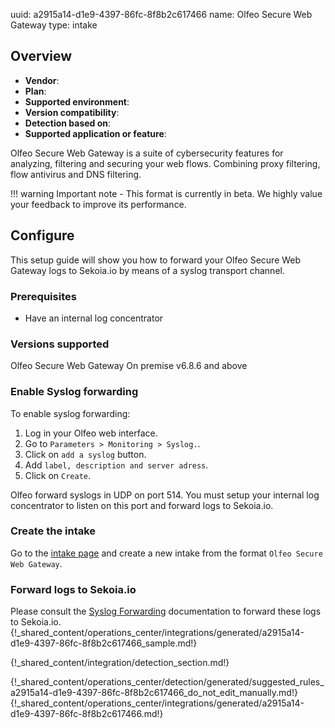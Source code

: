 uuid: a2915a14-d1e9-4397-86fc-8f8b2c617466
name: Olfeo Secure Web Gateway
type: intake

## Overview
- **Vendor**:
- **Plan**:
- **Supported environment**:
- **Version compatibility**:
- **Detection based on**:
- **Supported application or feature**:

Olfeo Secure Web Gateway is a suite of cybersecurity features for analyzing, filtering and securing your web flows. Combining proxy filtering, flow antivirus and DNS filtering.

!!! warning
    Important note - This format is currently in beta. We highly value your feedback to improve its performance.




## Configure

This setup guide will show you how to forward your Olfeo Secure Web Gateway logs
to Sekoia.io by means of a syslog transport channel.

### Prerequisites

- Have an internal log concentrator

### Versions supported

Olfeo Secure Web Gateway On premise v6.8.6 and above

### Enable Syslog forwarding

To enable syslog forwarding:

1. Log in your Olfeo web interface.
2. Go to `Parameters > Monitoring > Syslog.`.
3. Click on `add a syslog` button.
4. Add `label, description and server adress`.
5. Click on `Create`.

Olfeo forward syslogs in UDP on port 514. You must setup your internal log concentrator to listen on this port and forward logs to Sekoia.io.

### Create the intake

Go to the [intake page](https://app.sekoia.io/operations/intakes) and create a new intake from the format `Olfeo Secure Web Gateway`.

### Forward logs to Sekoia.io

Please consult the [Syslog Forwarding](../../../ingestion_methods/sekoiaio_forwarder/) documentation to forward these logs to Sekoia.io.
{!_shared_content/operations_center/integrations/generated/a2915a14-d1e9-4397-86fc-8f8b2c617466_sample.md!}


{!_shared_content/integration/detection_section.md!}

{!_shared_content/operations_center/detection/generated/suggested_rules_a2915a14-d1e9-4397-86fc-8f8b2c617466_do_not_edit_manually.md!}
{!_shared_content/operations_center/integrations/generated/a2915a14-d1e9-4397-86fc-8f8b2c617466.md!}

